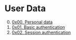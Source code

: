 # User Data

00. [0x00. Personal data](./0x00-personal_data/ 'Personal Data')
01. [0x01. Basic authentication](./0x01-Basic_authentication/ 'Basic Authentication')
02. [0x02. Session authentication](./0x02-Session_authentication/ 'Session Authentication')
